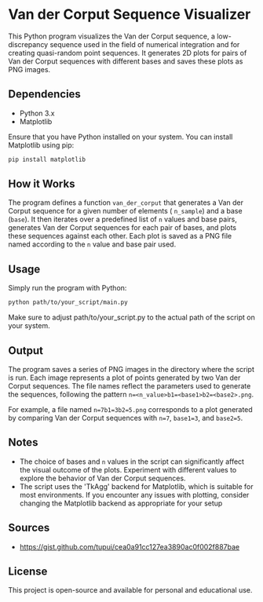 # Van der Corput Sequence Visualizer

This Python program visualizes the Van der Corput sequence, a low-discrepancy sequence used in the field of numerical
integration and for creating quasi-random point sequences. It generates 2D plots for pairs of Van der Corput sequences
with different bases and saves these plots as PNG images.

## Dependencies

- Python 3.x
- Matplotlib

Ensure that you have Python installed on your system. You can install Matplotlib using pip:

```sh
pip install matplotlib
```

## How it Works

The program defines a function `van_der_corput` that generates a Van der Corput sequence for a given number of
elements (
`n_sample`) and a base (`base`). It then iterates over a predefined list of `n` values and base pairs, generates Van der
Corput sequences for each pair of bases, and plots these sequences against each other. Each plot is saved as a PNG file
named according to the `n` value and base pair used.

## Usage

Simply run the program with Python:

```sh
python path/to/your_script/main.py
```

Make sure to adjust path/to/your_script.py to the actual path of the script on your system.

## Output

The program saves a series of PNG images in the directory where the script is run. Each image represents a plot of
points generated by two Van der Corput sequences. The file names reflect the parameters used to generate the sequences,
following the pattern `n=<n_value>b1=<base1>b2=<base2>.png`.

For example, a file named `n=7b1=3b2=5.png` corresponds to a plot generated by comparing Van der Corput sequences with
`n=7`, `base1=3`, and `base2=5`.

## Notes

- The choice of bases and `n` values in the script can significantly affect the visual outcome of the plots. Experiment with
different values to explore the behavior of Van der Corput sequences.
- The script uses the 'TkAgg' backend for Matplotlib, which is suitable for most environments. If you encounter any issues
with plotting, consider changing the Matplotlib backend as appropriate for your setup


## Sources
- https://gist.github.com/tupui/cea0a91cc127ea3890ac0f002f887bae

## License 
This project is open-source and available for personal and educational use.